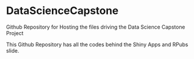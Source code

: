 # DataScienceCapstone
Github Repository for Hosting the files driving the Data Science Capstone Project

This Github Repository has all the codes behind the Shiny Apps and RPubs slide.


